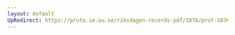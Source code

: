 ```yaml
---
layout: default
UpRedirect: https://pruto.im.uu.se/riksdagen-records-pdf/1876/prot-1876--fk--026/prot-1876--fk--026_018.pdf
---
```

